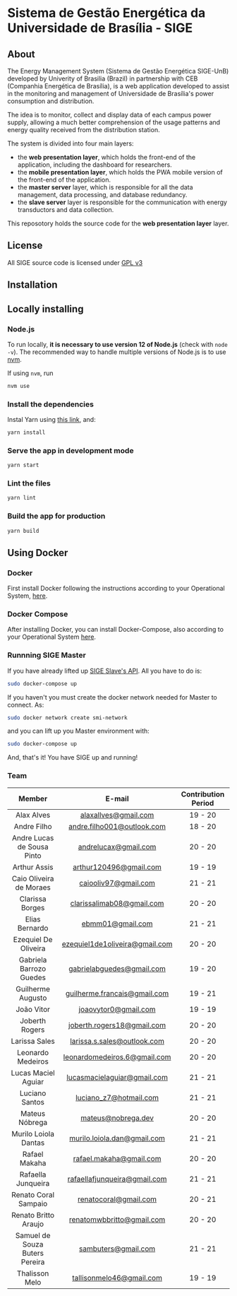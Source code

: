 # Sistema de Gestão Energética da Universidade de Brasília - SIGE

## About

The Energy Management System (Sistema de Gestão Energética SIGE-UnB) developed by Univerity of Brasilia (Brazil) in partnership with CEB (Companhia Energética de Brasília), is a web application developed to assist in the monitoring and management of Universidade de Brasília's power consumption and distribution.

The idea is to monitor, collect and display data of each campus power supply, allowing a much better comprehension of the usage patterns and energy quality received from the distribution station.

The system is divided into four main layers:

- the **web presentation layer**, which holds the front-end of the application, including the dashboard for researchers.
- the **mobile presentation layer**, which holds the PWA mobile version of the front-end of the application.
- the **master server** layer, which is responsible for all the data management, data processing, and database redundancy.
- the **slave server** layer is responsible for the communication with energy transductors and data collection.

This reposotory holds the source code for the **web presentation layer** layer.

## License

All SIGE source code is licensed under [GPL v3](https://gitlab.com/lappis-unb/projects/SMI/smi-front/-/blob/development/LICENSE)

## Installation

## Locally installing

### Node.js

To run locally, **it is necessary to use version 12 of Node.js** (check with `node -v`). The recommended way to handle multiple versions of Node.js is to use [nvm](https://github.com/nvm-sh/nvm).

If using `nvm`, run

```bash
nvm use
```

### Install the dependencies

Instal Yarn using [this link](https://yarnpkg.com/lang/pt-br/docs/install/#debian-stable), and:

```bash
yarn install
```

### Serve the app in development mode

```bash
yarn start
```

### Lint the files

```bash
yarn lint
```

### Build the app for production

```bash
yarn build
```

## Using Docker

### Docker

First install Docker following the instructions according to your Operational System, [here](https://docs.docker.com/install/).

### Docker Compose

After installing Docker, you can install Docker-Compose, also according to your Operational System [here](https://docs.docker.com/compose/install/).

### Runnning SIGE Master

If you have already lifted up [SIGE Slave's API](https://gitlab.com/lappis-unb/projects/SMI/smi-slave). All you have to do is:

```bash
sudo docker-compose up
```

If you haven't you must create the docker network needed for Master to connect. As:

```bash
sudo docker network create smi-network
```

and you can lift up you Master environment with:

```bash
sudo docker-compose up
```

And, that's it! You have SIGE up and running!

### Team

|             Member             |             E-mail             | Contribution Period |
| :----------------------------: | :----------------------------: | :-----------------: |
|           Alax Alves           |      alaxallves@gmail.com      |       19 - 20       |
|          Andre Filho           |   andre.filho001@outlook.com   |       18 - 20       |
|   Andre Lucas de Sousa Pinto   |      andrelucax@gmail.com      |       20 - 20       |
|          Arthur Assis          |     arthur120496@gmail.com     |       19 - 19       |
|    Caio Oliveira de Moraes     |      caiooliv97@gmail.com      |       21 - 21       |
|        Clarissa Borges         |   clarissalimab08@gmail.com    |       20 - 20       |
|         Elias Bernardo         |        ebmm01@gmail.com        |       21 - 21       |
|      Ezequiel De Oliveira      | ezequiel1de1oliveira@gmail.com |       20 - 20       |
|    Gabriela Barrozo Guedes     |   gabrielabguedes@gmail.com    |       19 - 20       |
|       Guilherme Augusto        |  guilherme.francais@gmail.com  |       19 - 21       |
|           João Vitor           |      joaovytor0@gmail.com      |       19 - 19       |
|         Joberth Rogers         |   joberth.rogers18@gmail.com   |       20 - 20       |
|         Larissa Sales          |  larissa.s.sales@outlook.com   |       20 - 20       |
|       Leonardo Medeiros        |  leonardomedeiros.6@gmail.com  |       20 - 20       |
|      Lucas Maciel Aguiar       |  lucasmacielaguiar@gmail.com   |       21 - 21       |
|         Luciano Santos         |     luciano_z7@hotmail.com     |       21 - 21       |
|         Mateus Nóbrega         |       mateus@nobrega.dev       |       20 - 20       |
|      Murilo Loiola Dantas      |  murilo.loiola.dan@gmail.com   |       21 - 21       |
|         Rafael Makaha          |    rafael.makaha@gmail.com     |       20 - 20       |
|       Rafaella Junqueira       |  rafaellafjunqueira@gmail.com  |       21 - 21       |
|      Renato Coral Sampaio      |     renatocoral@gmail.com      |       20 - 21       |
|      Renato Britto Araujo      |   renatomwbbritto@gmail.com    |       20 - 20       |
| Samuel de Souza Buters Pereira |      sambuters@gmail.com       |       21 - 21       |
|         Thalisson Melo         |    tallisonmelo46@gmail.com    |       19 - 19       |
